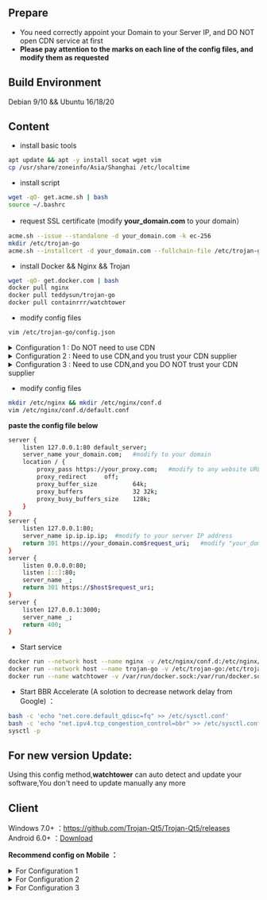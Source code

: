 ## Prepare 
- You need correctly appoint your Domain to your Server IP, and DO NOT open CDN service at first	   
- **Please pay attention to the marks on each line of the config files, and modify them as requested**    	
## Build Environment	
Debian 9/10 && Ubuntu 16/18/20
## Content 
- install basic tools   
```bash
apt update && apt -y install socat wget vim
cp /usr/share/zoneinfo/Asia/Shanghai /etc/localtime
```
- install script	 
```bash
wget -qO- get.acme.sh | bash 
source ~/.bashrc
```
- request SSL certificate (modify **your_domain.com** to your domain）  
```bash
acme.sh --issue --standalone -d your_domain.com -k ec-256
mkdir /etc/trojan-go
acme.sh --installcert -d your_domain.com --fullchain-file /etc/trojan-go/server.crt --key-file /etc/trojan-go/server.key --ecc
```
- install Docker && Nginx && Trojan    
```bash
wget -qO- get.docker.com | bash
docker pull nginx
docker pull teddysun/trojan-go
docker pull containrrr/watchtower
```
- modify config files
```bash
vim /etc/trojan-go/config.json
```

<details>
<summary>Configuration 1 : Do NOT need to use CDN</summary>

```bash
{
    "run_type": "server",
    "local_addr": "0.0.0.0",
    "local_port": 443,
    "remote_addr": "127.0.0.1",
    "remote_port": 80,
    "password": [
        "password0"  #modify to your password
    ],
    "ssl": {
        "verify": true,
        "verify_hostname": true,
        "cert": "/etc/trojan-go/server.crt",
        "key": "/etc/trojan-go/server.key",
	"sni": "your_domain.com",    #modify to your domain
        "fallback_port": 3000 
    }
}
```
</details>

<details>
<summary>Configuration 2 : Need to use CDN,and you trust your CDN supplier</summary>

```bash
{
    "run_type": "server",
    "local_addr": "0.0.0.0",
    "local_port": 443,
    "remote_addr": "127.0.0.1",
    "remote_port": 80,
    "password": [
        "password0"  #modify to your password
    ],
    "ssl": {
        "verify": true,
        "verify_hostname": true,
        "cert": "/etc/trojan-go/server.crt",
        "key": "/etc/trojan-go/server.key",
	"sni": "your_domain.com",    #modify to your domain
        "fallback_port": 3000 
    },
    "websocket": {
    "enabled": true,
    "path": "/your_path",  #modify to your path
    "host": "your_domain.com"   #modify to your domain
    }
}
```
</details>  

<details>
<summary>Configuration 3 : Need to use CDN,and you DO NOT trust your CDN supplier</summary>

```bash
{
    "run_type": "server",
    "local_addr": "0.0.0.0",
    "local_port": 443,
    "remote_addr": "127.0.0.1",
    "remote_port": 80,
    "password": [
        "password0"  #modify to your password
    ],
    "ssl": {
        "verify": true,
        "verify_hostname": true,
        "cert": "/etc/trojan-go/server.crt",
        "key": "/etc/trojan-go/server.key",
	"sni": "your_domain.com",    #modify to your domain
        "fallback_port": 3000 
    },
    "websocket": {
    "enabled": true,
    "path": "/your_path",  #modify to your path
    "host": "your_domain.com"   #modify to your domain
    },
    "shadowsocks": {
    "enabled": true,
    "method": "AES-128-GCM",
    "password": "password1"   #modify to another password
  }
}
```
</details>

- modify config files
```bash
mkdir /etc/nginx && mkdir /etc/nginx/conf.d
vim /etc/nginx/conf.d/default.conf
```
**paste the config file below**  
```bash
server {
    listen 127.0.0.1:80 default_server;
    server_name your_domain.com;   #modify to your domain
    location / {
        proxy_pass https://your_proxy.com;   #modify to any website URL you want to disguise  
        proxy_redirect     off;
        proxy_buffer_size          64k; 
        proxy_buffers              32 32k; 
        proxy_busy_buffers_size    128k;  
    }
}
server {
    listen 127.0.0.1:80;
    server_name ip.ip.ip.ip;  #modify to your server IP address
    return 301 https://your_domain.com$request_uri;   #modify "your_domain.com" to your domain
}
server {
    listen 0.0.0.0:80;
    listen [::]:80;
    server_name _;
    return 301 https://$host$request_uri;
}
server {
	listen 127.0.0.1:3000;
	server_name _;
	return 400;
}
```
- Start service  
```bash
docker run --network host --name nginx -v /etc/nginx/conf.d:/etc/nginx/conf.d --restart=always -d nginx
docker run --network host --name trojan-go -v /etc/trojan-go:/etc/trojan-go --restart=always -d teddysun/trojan-go
docker run --name watchtower -v /var/run/docker.sock:/var/run/docker.sock --restart unless-stopped -d containrrr/watchtower --cleanup
```
- Start BBR Accelerate (A solotion to decrease network delay from Google) ： 
```bash
bash -c 'echo "net.core.default_qdisc=fq" >> /etc/sysctl.conf'
bash -c 'echo "net.ipv4.tcp_congestion_control=bbr" >> /etc/sysctl.conf'
sysctl -p
```
## For new version Update:
Using this config method,**watchtower** can auto detect and update your software,You don't need to update manually any more

## Client 
Windows 7.0+ ：https://github.com/Trojan-Qt5/Trojan-Qt5/releases   
Android 6.0+ ：[Download](https://github.com/charlieethan/firewall-proxy/releases/download/V0.7.7/Igniter-Go-v0.7.7.apk)			

**Recommend config on Mobile ：**		
<details>
<summary>For Configuration 1</summary>

```bash
{
    "run_type": "client",
    "local_addr": "127.0.0.1",
    "local_port": 1080,
    "remote_addr": "your_domain",
    "remote_port": 443,
    "password": [
        "your_password"
    ],
    "ssl": {
        "verify": true,
	"verify_hostname": true,
        "sni": "your_domain",
        "session_ticket": true,
        "reuse_session": true,
        "fingerprint": "firefox"
    },
    "mux": {
        "enabled": true,
        "concurrency": 8,
        "idle_timeout": 60
    }
}
```
</details>

<details>
<summary>For Configuration 2</summary>

```bash
{
    "run_type": "client",
    "local_addr": "127.0.0.1",
    "local_port": 1080,
    "remote_addr": "your_domain",
    "remote_port": 443,
    "password": [
        "your_password"
    ],
    "ssl": {
        "verify": true,
	"verify_hostname": true,
        "sni": "your_domain",
        "session_ticket": true,
        "reuse_session": true,
        "fingerprint": "firefox"
    },
    "mux": {
        "enabled": true,
        "concurrency": 8,
        "idle_timeout": 60
    },
    "websocket": {
    "enabled": true,
    "path": "/your_path", 
    "host": "your_domain.com"  
    }
}
```
</details>

<details>
<summary>For Configuration 3</summary>

```bash
{
    "run_type": "client",
    "local_addr": "127.0.0.1",
    "local_port": 1080,
    "remote_addr": "your_domain",
    "remote_port": 443,
    "password": [
        "your_password"
    ],
    "ssl": {
        "verify": true,
	"verify_hostname": true,
        "sni": "your_domain",
        "session_ticket": true,
        "reuse_session": true,
        "fingerprint": "firefox"
    },
    "mux": {
        "enabled": true,
        "concurrency": 8,
        "idle_timeout": 60
    },
    "websocket": {
    "enabled": true,
    "path": "/your_path", 
    "host": "your_domain.com"  
    },
    "shadowsocks": {
    "enabled": true,
    "method": "AES-128-GCM",
    "password": "password1" 
  }
}
```
</details>

